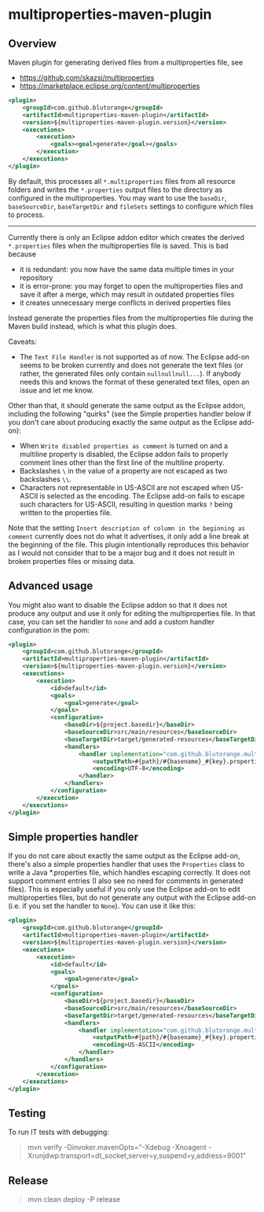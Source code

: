 # multiproperties-maven-plugin

## Overview

Maven plugin for generating derived files from a multiproperties file, see 

* https://github.com/skazsi/multiproperties 
* https://marketplace.eclipse.org/content/multiproperties

```xml
<plugin>
	<groupId>com.github.blutorange</groupId>
	<artifactId>multiproperties-maven-plugin</artifactId>
	<version>${multiproperties-maven-plugin.version}</version>
	<executions>
		<execution>
			<goals><goal>generate</goal></goals>
		</execution>
	</executions>
</plugin>
```

By default, this processes all `*.multiproperties` files from all resource folders and writes the `*.properties`
output files to the directory as configured in the multiproperties. You may want to use the `baseDir`,
`baseSourceDir`, `baseTargetDir` and `fileSets` settings to configure which files to process.

---

Currently there is only an Eclipse addon editor which creates the derived `*.properties` files when the multiproperties file is saved. This is bad because

* it is redundant: you now have the same data multiple times in your repository
* it is error-prone: you may forget to open the multiproperties files and save it after a merge, which may result in outdated properties files
* it creates unnecessary merge conflicts in derived properties files

Instead generate the properties files from the multiproperties file during the Maven build instead, which is what this plugin does.

Caveats:

* The `Text File Handler` is not supported as of now. The Eclipse add-on seems to be broken currently and does not generate the text files (or rather, the generated files only contain `nullnullnull...`). If anybody needs this and knows the format of these generated text files, open an issue and let me know.

Other than that, it should generate the same output as the Eclipse addon, including the following "quirks" (see the
Simple properties handler below if you don't care about producing exactly the same output as the Eclipse add-on):

* When `Write disabled properties as comment` is turned on and a multiline property is disabled, the Eclipse addon
  fails to properly comment lines other than the first line of the multiline property.
* Backslashes `\` in the value of a property are not escaped as two backslashes `\\`.
* Characters not representable in US-ASCII are not escaped when US-ASCII is selected as the encoding. The Eclipse
  add-on fails to escape such characters for US-ASCII, resulting in question marks `?` being written to the properties
  file.

Note that the setting `Insert description of column in the beginning as comment` currently does not do what it advertises, it only add a line break at the beginning of the file. This plugin intentionally reproduces this behavior as I would not consider that to be
a major bug and it does not result in broken properties files or missing data.

## Advanced usage

You might also want to disable the Eclipse addon so that it does not produce any output and use it only for editing the
multiproperties file. In that case, you can set the handler to `none` and add a custom handler configuration in the pom:

```xml
<plugin>
	<groupId>com.github.blutorange</groupId>
	<artifactId>multiproperties-maven-plugin</artifactId>
	<version>${multiproperties-maven-plugin.version}</version>
	<executions>
		<execution>
			<id>default</id>
			<goals>
				<goal>generate</goal>
			</goals>
			<configuration>
				<baseDir>${project.basedir}</baseDir>
				<baseSourceDir>src/main/resources</baseSourceDir>
				<baseTargetDir>target/generated-resources</baseTargetDir>
				<handlers>
					<handler implementation="com.github.blutorange.multiproperties_maven_plugin.handler.JavaPropertiesHandler">
						<outputPath>#{path}/#{basename}_#{key}.properties</outputPath>
						<encoding>UTF-8</encoding>
					</handler>
				</handlers>
			</configuration>
		</execution>
	</executions>
</plugin>
```

## Simple properties handler

If you do not care about exactly the same output as the Eclipse add-on, there's also a simple properties handler that
uses the `Properties` class to write a Java *.properties file, which handles escaping correctly. It does not support
comment entries (I also see no need for comments in generated  files). This is especially useful if you only use
the Eclipse add-on to edit multiproperties files, but do not generate any output with the Eclipse add-on (i.e. if you
set the handler to `None`). You can use it like this:

```xml
<plugin>
	<groupId>com.github.blutorange</groupId>
	<artifactId>multiproperties-maven-plugin</artifactId>
	<version>${multiproperties-maven-plugin.version}</version>
	<executions>
		<execution>
			<id>default</id>
			<goals>
				<goal>generate</goal>
			</goals>
			<configuration>
				<baseDir>${project.basedir}</baseDir>
				<baseSourceDir>src/main/resources</baseSourceDir>
				<baseTargetDir>target/generated-resources</baseTargetDir>
				<handlers>
					<handler implementation="com.github.blutorange.multiproperties_maven_plugin.handler.SimpleJavaPropertiesHandler">
						<outputPath>#{path}/#{basename}_#{key}.properties</outputPath>
						<encoding>US-ASCII</encoding>
					</handler>
				</handlers>
			</configuration>
		</execution>
	</executions>
</plugin>
```

## Testing

To run IT tests with debugging:

> mvn verify -Dinvoker.mavenOpts="-Xdebug -Xnoagent -Xrunjdwp:transport=dt_socket,server=y,suspend=y,address=9001"

## Release

> mvn clean deploy -P release
